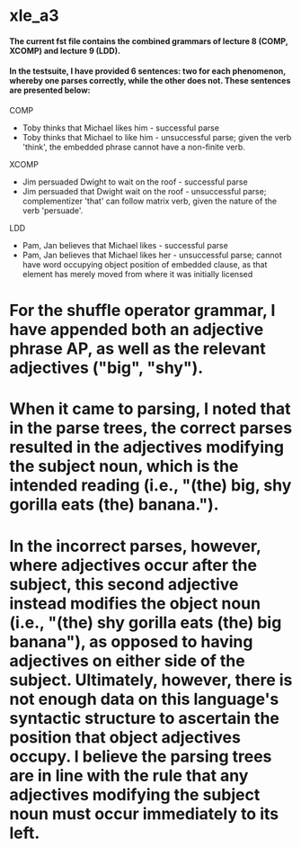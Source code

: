 # xle_a3

#### The current fst file contains the combined grammars of lecture 8 (COMP, XCOMP) and lecture 9 (LDD).
#### In the testsuite, I have provided 6 sentences: two for each phenomenon, whereby one parses correctly, while the other does not. These sentences are presented below:

COMP
* Toby thinks that Michael likes him - successful parse
* Toby thinks that Michael to like him - unsuccessful parse; given the verb 'think', the embedded phrase cannot have a non-finite verb.

XCOMP
* Jim persuaded Dwight to wait on the roof - successful parse
* Jim persuaded that Dwight wait on the roof - unsuccessful parse; complementizer 'that' can follow matrix verb, given the nature of the verb 'persuade'.

LDD
* Pam, Jan believes that Michael likes - successful parse
* Pam, Jan believes that Michael likes her - unsuccessful parse; cannot have word occupying object position of embedded clause, as that element has merely moved from where it was initially licensed


# For the shuffle operator grammar, I have appended both an adjective phrase AP, as well as the relevant adjectives ("big", "shy"). 
# When it came to parsing, I noted that in the parse trees, the correct parses resulted in the adjectives modifying the subject noun, which is the intended reading (i.e., "(the) big, shy gorilla eats (the) banana.").
# In the incorrect parses, however, where adjectives occur after the subject, this second adjective instead modifies the object noun (i.e., "(the) shy gorilla eats (the) big banana"), as opposed to having adjectives on either side of the subject. Ultimately, however, there is not enough data on this language's syntactic structure to ascertain the position that object adjectives occupy. I believe the parsing trees are in line with the rule that any adjectives modifying the subject noun must occur immediately to its left.

